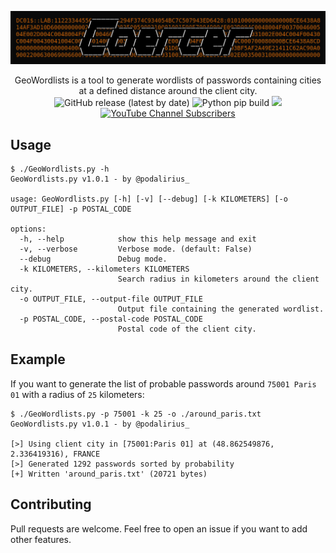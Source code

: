 ![](./.github/banner.png)

<p align="center">
  GeoWordlists is a tool to generate wordlists of passwords containing cities at a defined distance around the client city.
  <br>
  <img alt="GitHub release (latest by date)" src="https://img.shields.io/github/v/release/p0dalirius/ApacheTomcatScanner">
  <img alt="Python pip build" src="https://github.com/p0dalirius/GeoWordlists/actions/workflows/python-pip-build.yml/badge.svg">
  <a href="https://twitter.com/intent/follow?screen_name=podalirius_" title="Follow"><img src="https://img.shields.io/twitter/follow/podalirius_?label=Podalirius&style=social"></a>
  <a href="https://www.youtube.com/c/Podalirius_?sub_confirmation=1" title="Subscribe"><img alt="YouTube Channel Subscribers" src="https://img.shields.io/youtube/channel/subscribers/UCF_x5O7CSfr82AfNVTKOv_A?style=social"></a>
  <br>
</p>

## Usage

```
$ ./GeoWordlists.py -h
GeoWordlists.py v1.0.1 - by @podalirius_

usage: GeoWordlists.py [-h] [-v] [--debug] [-k KILOMETERS] [-o OUTPUT_FILE] -p POSTAL_CODE

options:
  -h, --help            show this help message and exit
  -v, --verbose         Verbose mode. (default: False)
  --debug               Debug mode.
  -k KILOMETERS, --kilometers KILOMETERS
                        Search radius in kilometers around the client city.
  -o OUTPUT_FILE, --output-file OUTPUT_FILE
                        Output file containing the generated wordlist.
  -p POSTAL_CODE, --postal-code POSTAL_CODE
                        Postal code of the client city.
```

## Example

If you want to generate the list of probable passwords around `75001 Paris 01` with a radius of `25` kilometers:

```
$ ./GeoWordlists.py -p 75001 -k 25 -o ./around_paris.txt
GeoWordlists.py v1.0.1 - by @podalirius_

[>] Using client city in [75001:Paris 01] at (48.862549876, 2.336419316), FRANCE
[>] Generated 1292 passwords sorted by probability
[+] Written 'around_paris.txt' (20721 bytes)
```

## Contributing

Pull requests are welcome. Feel free to open an issue if you want to add other features.
